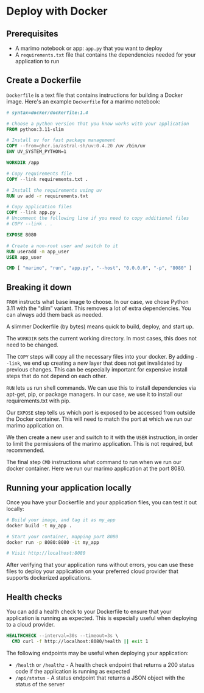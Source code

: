 # Deploy with Docker

## Prerequisites

- A marimo notebook or app: `app.py` that you want to deploy
- A `requirements.txt` file that contains the dependencies needed for your application to run

## Create a Dockerfile

`Dockerfile` is a text file that contains instructions for building a Docker image. Here's an example `Dockerfile` for a marimo notebook:

```Dockerfile
# syntax=docker/dockerfile:1.4

# Choose a python version that you know works with your application
FROM python:3.11-slim

# Install uv for fast package management
COPY --from=ghcr.io/astral-sh/uv:0.4.20 /uv /bin/uv
ENV UV_SYSTEM_PYTHON=1

WORKDIR /app

# Copy requirements file
COPY --link requirements.txt .

# Install the requirements using uv
RUN uv add -r requirements.txt

# Copy application files
COPY --link app.py .
# Uncomment the following line if you need to copy additional files
# COPY --link . .

EXPOSE 8080

# Create a non-root user and switch to it
RUN useradd -m app_user
USER app_user

CMD [ "marimo", "run", "app.py", "--host", "0.0.0.0", "-p", "8080" ]
```

## Breaking it down

`FROM` instructs what base image to choose. In our case, we chose Python 3.11 with the “slim” variant. This removes a lot of extra dependencies. You can always add them back as needed.

A slimmer Dockerfile (by bytes) means quick to build, deploy, and start up.

The `WORKDIR` sets the current working directory. In most cases, this does not need to be changed.

The `COPY` steps will copy all the necessary files into your docker. By adding `--link`, we end up creating a new layer that does not get invalidated by previous changes. This can be especially important for expensive install steps that do not depend on each other.

`RUN` lets us run shell commands. We can use this to install dependencies via apt-get, pip, or package managers. In our case, we use it to install our requirements.txt with pip.

Our `EXPOSE` step tells us which port is exposed to be accessed from outside the Docker container. This will need to match the port at which we run our marimo application on.

We then create a new user and switch to it with the `USER` instruction, in order to limit the permissions of the marimo application. This is not required, but recommended.

The final step `CMD` instructions what command to run when we run our docker container. Here we run our marimo application at the port 8080.

## Running your application locally

Once you have your Dockerfile and your application files, you can test it out locally:

```bash
# Build your image, and tag it as my_app
docker build -t my_app .

# Start your container, mapping port 8080
docker run -p 8080:8080 -it my_app

# Visit http://localhost:8080
```

After verifying that your application runs without errors, you can use these files to deploy your application on your preferred cloud provider that supports dockerized applications.

## Health checks

You can add a health check to your Dockerfile to ensure that your application is running as expected. This is especially useful when deploying to a cloud provider.

```Dockerfile
HEALTHCHECK --interval=30s --timeout=3s \
  CMD curl -f http://localhost:8080/health || exit 1
```

The following endpoints may be useful when deploying your application:

- `/health` or `/healthz` - A health check endpoint that returns a 200 status code if the application is running as expected
- `/api/status` - A status endpoint that returns a JSON object with the status of the server
